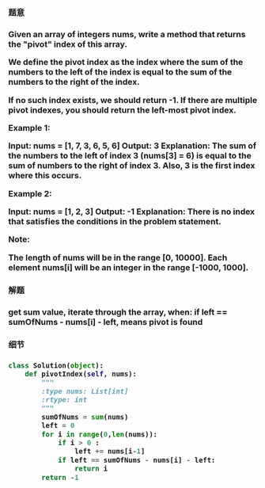 <h3>题意<h3>
<p>
Given an array of integers nums, write a method that returns the "pivot" index of this array.

We define the pivot index as the index where the sum of the numbers to the left of the index is equal to the sum of the numbers to the right of the index.

If no such index exists, we should return -1. If there are multiple pivot indexes, you should return the left-most pivot index.

Example 1:

Input: 
nums = [1, 7, 3, 6, 5, 6]
Output: 3
Explanation: 
The sum of the numbers to the left of index 3 (nums[3] = 6) is equal to the sum of numbers to the right of index 3.
Also, 3 is the first index where this occurs.
 

Example 2:

Input: 
nums = [1, 2, 3]
Output: -1
Explanation: 
There is no index that satisfies the conditions in the problem statement.
 

Note:

The length of nums will be in the range [0, 10000].
Each element nums[i] will be an integer in the range [-1000, 1000].

<p>




<h3>解题<h3>
<p>
get sum value, iterate through the array, when:
if left == sumOfNums - nums[i] - left, means pivot is found
<p>


<h3>细节<h3>
<p>

<p>



```python
class Solution(object):
    def pivotIndex(self, nums):
        """
        :type nums: List[int]
        :rtype: int
        """
        sumOfNums = sum(nums)
        left = 0
        for i in range(0,len(nums)):
            if i > 0 :
                left += nums[i-1]
            if left == sumOfNums - nums[i] - left:
                return i
        return -1
            
            

```
